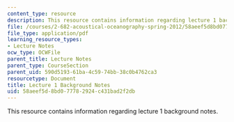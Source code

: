 ```yaml
---
content_type: resource
description: This resource contains information regarding lecture 1 background notes.
file: /courses/2-682-acoustical-oceanography-spring-2012/58aeef5d8bd077782924c431bad2f2db_MIT2_682S12_bglec01.pdf
file_type: application/pdf
learning_resource_types:
- Lecture Notes
ocw_type: OCWFile
parent_title: Lecture Notes
parent_type: CourseSection
parent_uid: 590d5193-61ba-4c59-74bb-38c0b4762ca3
resourcetype: Document
title: Lecture 1 Background Notes
uid: 58aeef5d-8bd0-7778-2924-c431bad2f2db
---
```

This resource contains information regarding lecture 1 background notes.

